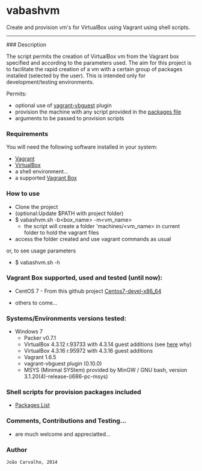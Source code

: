 # vabashvm

Create and provision vm's for VirtualBox using Vagrant using shell scripts.

<hr>
### Description

The script permits the creation of VirtualBox vm from the Vagrant box specified and according to the parameters used.
The aim for this project is to facilitate the rapid creation of a vm with a certain group of packages installed (selected by the user).
This is intended only for development/testing environments.

Permits:

- optional use of [vagrant-vbguest](https://github.com/dotless-de/vagrant-vbguest) plugin
- provision the machine with any script provided in the [packages file](https://github.com/borntorun/vabashvm/blob/master/provision/packages) 
- arguments to be passed to provision scripts

### Requirements

You will need the following software installed in your system:

  - [Vagrant](http://www.vagrantup.com/)
  - [VirtualBox](https://www.virtualbox.org/)
  - a shell environment...
  - a supported [Vagrant Box](#vboxsupported)  
    

	
### How to use

- Clone the project
- (optional:Update $PATH with project folder)
- $ vabashvm.sh -b\<box_name> -m\<vm_name>
    - the script will create a folder 'machines/\<vm_name> in current folder to hold the vagrant files
- access the folder created and use vagrant commands as usual

or, to see usage parameters 

- $ vabashvm.sh -h

### <a name="vboxsupported"/>Vagrant Box supported, used and tested (until now): 

- CentOS 7 - From this github project [Centos7-devel-x86_64](https://github.com/borntorun/packer-vagrant-centos)
    
- others to come...

### Systems/Environments versions tested: 

* Windows 7
	- Packer v0.7.1
	- VirtualBox 4.3.12 r.93733 with 4.3.14 guest additions (see [here](https://forums.virtualbox.org/viewtopic.php?f=3&t=62485&start=15#p298960) why)
    - VirtualBox 4.3.16 r.95972 with 4.3.16 guest additions 
	- Vagrant 1.6.5
	- vagrant-vbguest plugin (0.10.0)
	- MSYS (Minimal SYStem) provided by MinGW / GNU bash, version 3.1.20(4)-release-(i686-pc-msys)

### Shell scripts for provision packages included

- [Packages List](https://github.com/borntorun/vabashvm/blob/master/provision/list-of-packages)

### Comments, Contributions and Testing...

- are much welcome and appreciatted...

### Author

	João Carvalho, 2014

